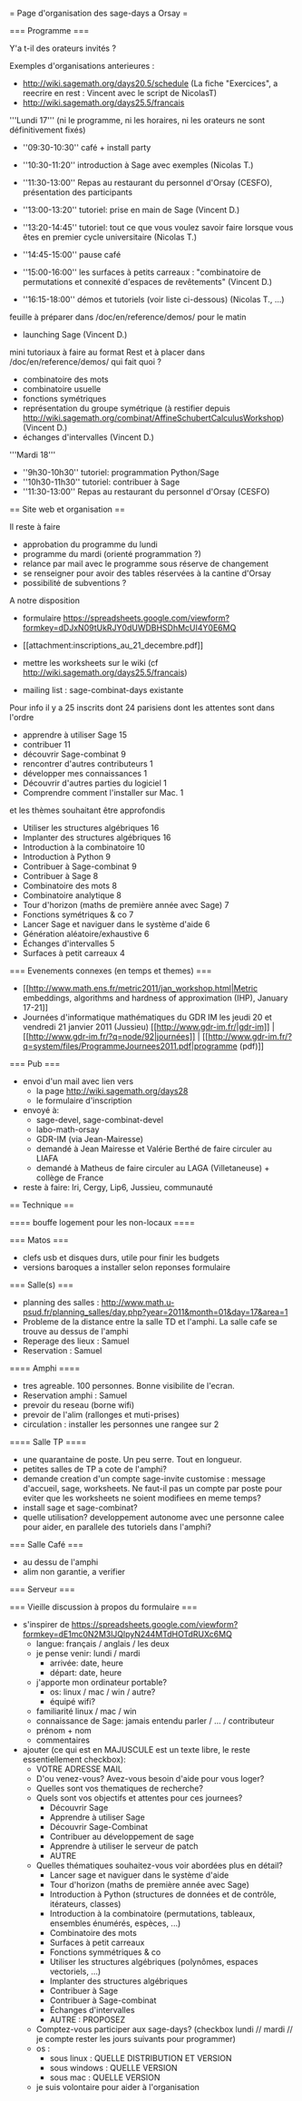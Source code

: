 = Page d'organisation des sage-days a Orsay =

=== Programme ===

Y'a t-il des orateurs invités ?

Exemples d'organisations anterieures :
  * http://wiki.sagemath.org/days20.5/schedule  (La fiche "Exercices", a reecrire en rest : Vincent avec le script de NicolasT)
  * http://wiki.sagemath.org/days25.5/francais

'''Lundi 17''' (ni le programme, ni les horaires, ni les orateurs ne sont définitivement fixés)
  * ''09:30-10:30'' café + install party
  * ''10:30-11:20'' introduction à Sage avec exemples (Nicolas T.)

  * ''11:30-13:00'' Repas au restaurant du personnel d'Orsay (CESFO), présentation des participants

  * ''13:00-13:20'' tutoriel: prise en main de Sage (Vincent D.)
  * ''13:20-14:45'' tutoriel: tout ce que vous voulez savoir faire lorsque vous êtes en premier cycle universitaire (Nicolas T.)
  * ''14:45-15:00'' pause café
  * ''15:00-16:00'' les surfaces à petits carreaux : "combinatoire de permutations et connexité d'espaces de revêtements" (Vincent D.)
  * ''16:15-18:00'' démos et tutoriels (voir liste ci-dessous) (Nicolas T., ...)

feuille à préparer dans /doc/en/reference/demos/ pour le matin

  * launching Sage (Vincent D.)

mini tutoriaux à faire au format Rest et à placer dans /doc/en/reference/demos/ qui fait quoi ?

 * combinatoire des mots
 * combinatoire usuelle
 * fonctions symétriques
 * représentation du groupe symétrique (à restifier depuis http://wiki.sagemath.org/combinat/AffineSchubertCalculusWorkshop) (Vincent D.)
 * échanges d'intervalles (Vincent D.)

'''Mardi 18'''
  * ''9h30-10h30'' tutoriel: programmation Python/Sage
  * ''10h30-11h30'' tutoriel: contribuer à Sage
  * ''11:30-13:00'' Repas au restaurant du personnel d'Orsay (CESFO)

== Site web et organisation ==

Il reste à faire

  * approbation du programme du lundi
  * programme du mardi (orienté programmation ?)
  * relance par mail avec le programme sous réserve de changement
  * se renseigner pour avoir des tables réservées à la cantine d'Orsay
  * possibilité de subventions ?

A notre disposition
  * formulaire https://spreadsheets.google.com/viewform?formkey=dDJxN09tUkRJY0dUWDBHSDhMcUI4Y0E6MQ
  * [[attachment:inscriptions_au_21_decembre.pdf]]
  * mettre les worksheets sur le wiki (cf http://wiki.sagemath.org/days25.5/francais)

  * mailing list : sage-combinat-days existante

Pour info il y a 25 inscrits dont 24 parisiens dont les attentes sont dans l'ordre

  * apprendre à utiliser Sage 15
  * contribuer 11
  * découvrir Sage-combinat 9
  * rencontrer d'autres contributeurs 1
  * développer mes connaissances 1
  * Découvrir d'autres parties du logiciel 1
  * Comprendre comment l'installer sur Mac. 1

et les thèmes souhaitant être approfondis 

  * Utiliser les structures algébriques 16
  * Implanter des structures algébriques 16
  * Introduction à la combinatoire 10
  * Introduction à Python 9
  * Contribuer à Sage-combinat 9
  * Contribuer à Sage 8
  * Combinatoire des mots 8
  * Combinatoire analytique 8
  * Tour d'horizon (maths de première année avec Sage)  7
  * Fonctions symétriques & co 7
  * Lancer Sage et naviguer dans le système d'aide 6
  * Génération aléatoire/exhaustive 6
  * Échanges d'intervalles 5
  * Surfaces à petit carreaux 4

=== Evenements connexes (en temps et themes) ===

  * [[http://www.math.ens.fr/metric2011/jan_workshop.html|Metric embeddings, algorithms  and hardness of approximation (IHP), January 17-21]]
  * Journées d'informatique mathématiques du GDR IM les  jeudi 20 et vendredi 21 janvier 2011 (Jussieu)
  [[http://www.gdr-im.fr/|gdr-im]] | [[http://www.gdr-im.fr/?q=node/92|journées]] | [[http://www.gdr-im.fr/?q=system/files/ProgrammeJournees2011.pdf|programme (pdf)]]

=== Pub ===
  * envoi d'un mail avec lien vers
    * la page http://wiki.sagemath.org/days28
    * le formulaire d'inscription
  * envoyé à:
    * sage-devel, sage-combinat-devel
    * labo-math-orsay
    * GDR-IM (via Jean-Mairesse)
    * demandé à Jean Mairesse et Valérie Berthé de faire circuler au LIAFA
    * demandé à Matheus de faire circuler au LAGA (Villetaneuse) + collège de France
  * reste à faire: lri, Cergy, Lip6, Jussieu, communauté


== Technique ==

==== bouffe logement pour les non-locaux ====

=== Matos ===
  * clefs usb et disques durs, utile pour finir les budgets
  * versions baroques a installer selon reponses formulaire

=== Salle(s) ===
  * planning des salles : http://www.math.u-psud.fr/planning_salles/day.php?year=2011&month=01&day=17&area=1
  * Probleme de la distance entre la salle TD et l'amphi. La salle cafe se trouve au dessus de l'amphi
  * Reperage des lieux : Samuel
  * Reservation : Samuel

==== Amphi ====
  * tres agreable. 100 personnes. Bonne visibilite de l'ecran.
  * Reservation amphi : Samuel
  * prevoir du reseau (borne wifi)
  * prevoir de l'alim (rallonges et muti-prises)
  * circulation : installer les personnes une rangee sur 2


==== Salle TP ====
  * une quarantaine de poste. Un peu serre. Tout en longueur.
  * petites salles de TP a cote de l'amphi?
  * demande creation d'un compte sage-invite customise : message d'accueil, sage, worksheets. Ne faut-il pas un compte par poste pour eviter que les worksheets ne soient modifiees en meme temps?
  * install sage et sage-combinat?
  * quelle utilisation? developpement autonome avec une personne calee pour aider, en parallele des tutoriels dans l'amphi?

=== Salle Café ===
  * au dessu de l'amphi
  * alim non garantie, a verifier



=== Serveur ===


=== Vieille discussion à propos du formulaire ===

  * s'inspirer de https://spreadsheets.google.com/viewform?formkey=dE1mc0N2M3lJQlpyN244MTdHOTdRUXc6MQ
    * langue: français / anglais / les deux
    * je pense venir: lundi / mardi
      * arrivée: date, heure
      * départ: date, heure
    * j'apporte mon ordinateur portable?
      * os: linux / mac / win / autre?
      * équipé wifi?
    * familiarité linux / mac / win
    * connaissance de Sage: jamais entendu parler / ... / contributeur
    * prénom + nom
    * commentaires
  * ajouter (ce qui est en MAJUSCULE est un texte libre, le reste essentiellement checkbox):
    * VOTRE ADRESSE MAIL
    * D'ou venez-vous? Avez-vous besoin d'aide pour vous loger?
    * Quelles sont vos thematiques de recherche?
    * Quels sont vos objectifs et attentes pour ces journees?
      * Découvrir Sage
      * Apprendre à utiliser Sage
      * Découvrir Sage-Combinat
      * Contribuer au développement de sage
      * Apprendre à utiliser le serveur de patch
      * AUTRE
    * Quelles thématiques souhaitez-vous voir abordées plus en détail?
      * Lancer sage et naviguer dans le système d'aide
      * Tour d'horizon (maths de première année avec Sage)
      * Introduction à Python (structures de données et de contrôle, itérateurs, classes)
      * Introduction à la combinatoire (permutations, tableaux, ensembles énumérés, espèces, ...)
      * Combinatoire des mots
      * Surfaces à petit carreaux
      * Fonctions symmétriques & co
      * Utiliser les structures algébriques (polynômes, espaces vectoriels, ...)
      * Implanter des structures algébriques
      * Contribuer à Sage
      * Contribuer à Sage-combinat
      * Échanges d'intervalles
      * AUTRE : PROPOSEZ
    * Comptez-vous participer aux sage-days? (checkbox lundi // mardi // je compte rester les jours suivants pour programmer)
    * os :
      * sous linux : QUELLE DISTRIBUTION ET VERSION
      * sous windows : QUELLE VERSION
      * sous mac : QUELLE VERSION
    * je suis volontaire pour aider à l'organisation
